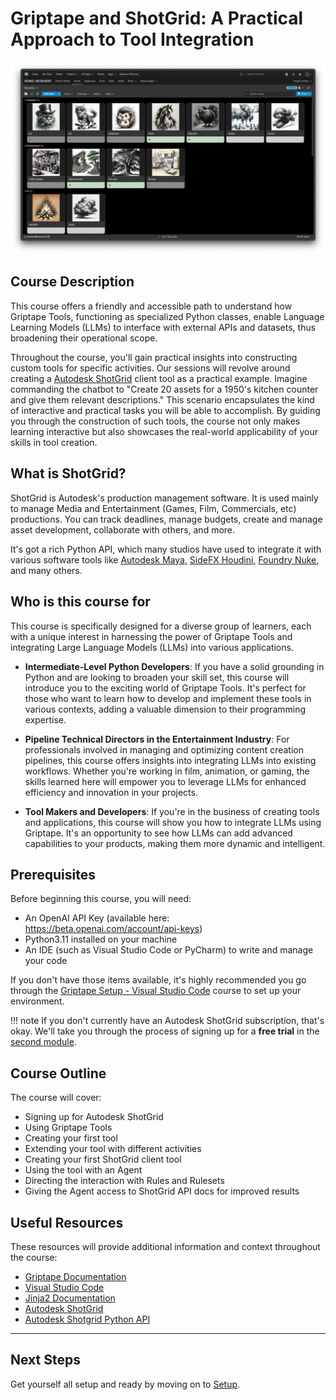 # Griptape and ShotGrid: A Practical Approach to Tool Integration
![ShotGrid Assets view](assets/img/shotgrid_assets.png)

## Course Description
This course offers a friendly and accessible path to understand how Griptape Tools, functioning as specialized Python classes, enable Language Learning Models (LLMs) to interface with external APIs and datasets, thus broadening their operational scope.

Throughout the course, you'll gain practical insights into constructing custom tools for specific activities. Our sessions will revolve around creating a [Autodesk ShotGrid](https://www.shotgridsoftware.com/) client tool as a practical example. Imagine commanding the chatbot to "Create 20 assets for a 1950's kitchen counter and give them relevant descriptions." This scenario encapsulates the kind of interactive and practical tasks you will be able to accomplish. By guiding you through the construction of such tools, the course not only makes learning interactive but also showcases the real-world applicability of your skills in tool creation.

## What is ShotGrid?
ShotGrid is Autodesk's production management software. It is used mainly to manage Media and Entertainment (Games, Film, Commercials, etc) productions. You can track deadlines, manage budgets, create and manage asset development, collaborate with others, and more. 

It's got a rich Python API, which many studios have used to integrate it with various software tools like [Autodesk Maya](https://www.autodesk.com/za/products/maya/overview-dts), [SideFX Houdini](https://www.sidefx.com/products/houdini/), [Foundry Nuke](https://www.foundry.com/products/nuke-family/nuke), and many others.


## Who is this course for
This course is specifically designed for a diverse group of learners, each with a unique interest in harnessing the power of Griptape Tools and integrating Large Language Models (LLMs) into various applications.

* **Intermediate-Level Python Developers**: If you have a solid grounding in Python and are looking to broaden your skill set, this course will introduce you to the exciting world of Griptape Tools. It's perfect for those who want to learn how to develop and implement these tools in various contexts, adding a valuable dimension to their programming expertise.

* **Pipeline Technical Directors in the Entertainment Industry**: For professionals involved in managing and optimizing content creation pipelines, this course offers insights into integrating LLMs into existing workflows. Whether you're working in film, animation, or gaming, the skills learned here will empower you to leverage LLMs for enhanced efficiency and innovation in your projects.

* **Tool Makers and Developers**: If you're in the business of creating tools and applications, this course will show you how to integrate LLMs using Griptape. It's an opportunity to see how LLMs can add advanced capabilities to your products, making them more dynamic and intelligent.

## Prerequisites
Before beginning this course, you will need:

- An OpenAI API Key (available here: https://beta.openai.com/account/api-keys)
- Python3.11 installed on your machine
- An IDE (such as Visual Studio Code or PyCharm) to write and manage your code

If you don't have those items available, it's highly recommended you go through the [Griptape Setup - Visual Studio Code](../../setup/index.md) course to set up your environment.

!!! note 
    If you don't currently have an Autodesk ShotGrid subscription, that's okay. We'll take you through the process of signing up for a **free trial** in the [second module](02_shotgrid.md).

## Course Outline
The course will cover:

* Signing up for Autodesk ShotGrid
* Using Griptape Tools
* Creating your first tool
* Extending your tool with different activities
* Creating your first ShotGrid client tool
* Using the tool with an Agent
* Directing the interaction with Rules and Rulesets
* Giving the Agent access to ShotGrid API docs for improved results

## Useful Resources
These resources will provide additional information and context throughout the course:

- [Griptape Documentation](https://github.com/griptape-ai/griptape)
- [Visual Studio Code](https://code.visualstudio.com/)
- [Jinja2 Documentation](https://jinja.palletsprojects.com/en/3.1.x/)
- [Autodesk ShotGrid](https://www.shotgridsoftware.com/)
- [Autodesk Shotgrid Python API](https://developers.shotgridsoftware.com/python-api/)


---
## Next Steps

Get yourself all setup and ready by moving on to [Setup](01_setup.md).

<!-- 
---

Overview of Griptape's purpose and capabilities
Step-by-step installation guide
Signing Up for ShotGrid

How to obtain a trial license for ShotGrid
Basic navigation and features of ShotGrid
Module 2: Exploring Basic Tools
Demonstration of a Simple Tool with Griptape

Explaining the functionality of a basic tool
Hands-on demonstration using Griptape
Building Your First Tool from a Template

Utilizing GitHub tool templates (e.g., Griptape's GitHub)
Modifying the template for a simple application
Module 3: Integrating ShotGrid with Basic Tools
Introduction to ShotGrid API

Basics of the ShotGrid API
Setting up a ShotGrid script for API access
Demonstrating API interactions using Python command line
Creating a Basic ShotGrid Tool

Implementing a basic execute method within the ShotGrid context
Testing and validation of the tool with ShotGrid
Module 4: Advanced Tool Development
Developing a Chat Bot with ShotGrid Integration

Fundamentals of chatbot functionality
Integrating chatbot features with ShotGrid tools
Enhancing the Chat Bot with Advanced Features

Optimizing with rules and ShotGrid Agent
Effective use of the ShotGrid API and multiple queries
Adding thumbnail capabilities
API Access Enhancement with VectorQuery

Introduction to VectorQuery
How to use VectorQuery for improved API interactions
Conclusion
Summary of key learnings
Best practices in tool integration
Encouragement for continued learning and experimentation
Supplementary Materials
Additional resources and links
Code snippets and example templates
Community forums for further support and discussion -->

